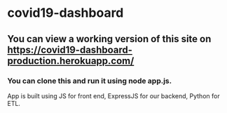 # covid19-dashboard

## You can view a working version of this site on https://covid19-dashboard-production.herokuapp.com/

### You can clone this and run it using node app.js.  

App is built using JS for front end, ExpressJS for our backend, Python for ETL. 
